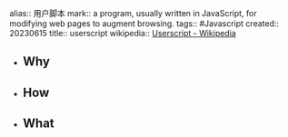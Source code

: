 alias:: 用户脚本
mark:: a program, usually written in JavaScript, for modifying web pages to augment browsing.
tags:: #Javascript
created:: 20230615
title:: userscript
wikipedia:: [Userscript - Wikipedia](https://en.wikipedia.org/wiki/Userscript)
- ## Why
- ## How
- ## What